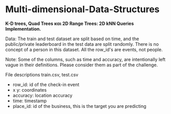 # Multi-dimensional-Data-Structures

**K-D trees, Quad Trees και 2D Range Trees: 2D kNN Queries Implementation.**

Data:
The train and test dataset are split based on time, and the public/private leaderboard in the test data are split randomly. There is no concept of a person in this dataset. All the row_id's are events, not people. 

Note: Some of the columns, such as time and accuracy, are intentionally left vague in their definitions. Please consider them as part of the challenge. 

File descriptions
train.csv, test.csv 
- row_id: id of the check-in event
- x y: coordinates
- accuracy: location accuracy 
- time: timestamp
- place_id: id of the business, this is the target you are predicting

